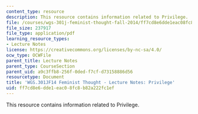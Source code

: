 ```yaml
---
content_type: resource
description: This resource contains information related to Privilege.
file: /courses/wgs-301j-feminist-thought-fall-2014/ff7cd8e6dde1eac08fc8b82a222fc1ef_MITWGS_301JF14_Sess3.pdf
file_size: 237917
file_type: application/pdf
learning_resource_types:
- Lecture Notes
license: https://creativecommons.org/licenses/by-nc-sa/4.0/
ocw_type: OCWFile
parent_title: Lecture Notes
parent_type: CourseSection
parent_uid: a9c3ffb8-256f-0ded-f7cf-d73158886d56
resourcetype: Document
title: 'WGS.301JF14 Feminist Thought - Lecture Notes: Privilege'
uid: ff7cd8e6-dde1-eac0-8fc8-b82a222fc1ef
---
```

This resource contains information related to Privilege.